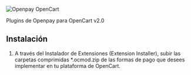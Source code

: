 ![Openpay OpenCart](http://www.openpay.mx/img/github/opencart.jpg)

Plugins de Openpay para OpenCart v2.0 

## Instalación

1. A través del Instalador de Extensiones (Extension Installer), subir las carpetas comprimidas *.ocmod.zip de las formas de pago que desees implementar en tu plataforma de OpenCart.
